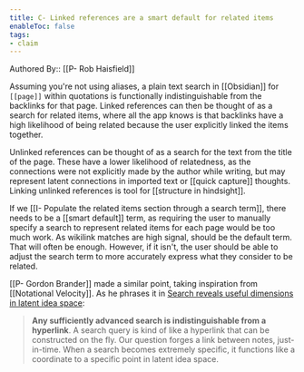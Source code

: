 ```yaml
---
title: C- Linked references are a smart default for related items
enableToc: false
tags:
- claim
---
```


Authored By:: [[P- Rob Haisfield]]

Assuming you're not using aliases, a plain text search in [[Obsidian]] for `[[page]]` within quotations is functionally indistinguishable from the backlinks for that page. Linked references can then be thought of as a search for related items, where all the app knows is that backlinks have a high likelihood of being related because the user explicitly linked the items together.

Unlinked references can be thought of as a search for the text from the title of the page. These have a lower likelihood of relatedness, as the connections were not explicitly made by the author while writing, but may represent latent connections in imported text or [[quick capture]] thoughts. Linking unlinked references is tool for [[structure in hindsight]].

If we [[I- Populate the related items section through a search term]], there needs to be a [[smart default]] term, as requiring the user to manually specify a search to represent related items for each page would be too much work. As wikilink matches are high signal, should be the default term. That will often be enough. However, if it isn't, the user should be able to adjust the search term to more accurately express what they consider to be related.

[[P- Gordon Brander]] made a similar point, taking inspiration from [[Notational Velocity]]. As he phrases it in [Search reveals useful dimensions in latent idea space](https://subconscious.substack.com/p/search-reveals-useful-dimensions):

> **Any sufficiently advanced search is indistinguishable from a hyperlink**. A search query is kind of like a hyperlink that can be constructed on the fly. Our question forges a link between notes, just-in-time. When a search becomes extremely specific, it functions like a coordinate to a specific point in latent idea space.
